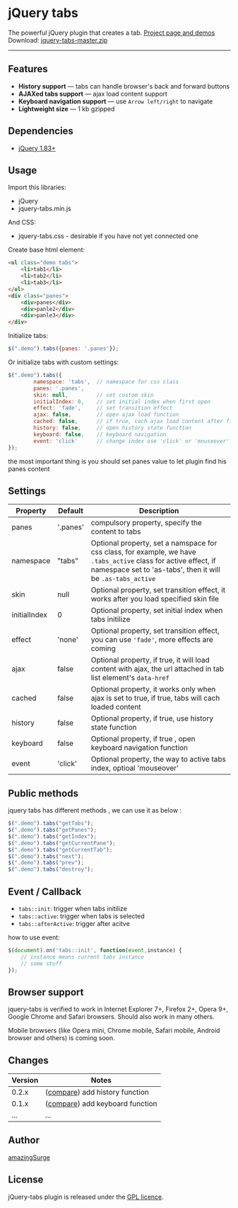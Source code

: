 # jQuery tabs

The powerful jQuery plugin that creates a tab. <a href="http://amazingsurge.github.io/jquery-tabs/">Project page and demos</a><br />
Download: <a href="https://github.com/amazingSurge/jquery-tabs/archive/master.zip">jquery-tabs-master.zip</a>

***

## Features

* **History support** — tabs can handle browser's back and forward buttons
* **AJAXed tabs support** — ajax load content support
* **Keyboard navigation support** — use `Arrow left/right` to navigate
* **Lightweight size** — 1 kb gzipped

## Dependencies
* <a href="http://jquery.com/" target="_blank">jQuery 1.83+</a>

## Usage

Import this libraries:
* jQuery
* jquery-tabs.min.js

And CSS:
* jquery-tabs.css - desirable if you have not yet connected one


Create base html element:
```html
<ul class="demo tabs">
    <li>tab1</li>
    <li>tab2</li>
    <li>tab3</li>
</ul>
<div class="panes">
    <div>panes</div>
    <div>panle2</div>
    <div>panle3</div>
</div>
```

Initialize tabs:
```javascript
$(".demo").tabs({panes: '.panes'});
```

Or initialize tabs with custom settings:
```javascript
$(".demo").tabs({
        namespace: 'tabs',  // namespace for css class
        panes: '.panes',
        skin: null,         // set custom skin
        initialIndex: 0,    // set initial index when first open
        effect: 'fade',     // set transition effect
        ajax: false,        // open ajax load function
        cached: false,      // if true, cach ajax load content after first loaded
        history: false,     // open history state function
        keyboard: false,    // keyboard navigation
        event: 'click'      // change index use 'click' or 'mouseover'
});
```

the most important thing is you should set panes value to let plugin find his panes content




## Settings

<table>
    <thead>
        <tr>
            <th>Property</th>
            <th>Default</th>
            <th>Description</th>
        </tr>
    </thead>
    <tbody>
        <tr>
            <td>panes</td>
            <td>'.panes'</td>
            <td>compulsory property, specify the content to tabs</td>
        </tr>
        <tr>
            <td>namespace</td>
            <td>"tabs"</td>
            <td>Optional property, set a namspace for css class, for example, we have <code>.tabs_active</code> class for active effect, if namespace set to 'as-tabs', then it will be <code>.as-tabs_active</code></td>
        </tr>
        <tr>
            <td>skin</td>
            <td>null</td>
            <td>Optional property, set transition effect, it works after you load   specified skin file</td>
        </tr>
        <tr>
            <td>initialIndex</td>
            <td>0</td>
            <td>Optional property, set initial index when tabs initilize</td>
        </tr>
        <tr>
            <td>effect</td>
            <td>'none'</td>
            <td>Optional property, set transition effect, you can use <code>'fade'</code>, more effects are coming</td>
        </tr>
        <tr>
            <td>ajax</td>
            <td>false</td>
            <td>Optional property, if true, it will load content with ajax, the url attached in tab list element's <code>data-href</code> </td>
        </tr>
        <tr>
            <td>cached</td>
            <td>false</td>
            <td>Optional property, it works only when ajax is set to true, if true, tabs will cach loaded content</td>
        </tr>
        <tr>
            <td>history</td>
            <td>false</td>
            <td>Optional property, if true, use history state function</td>
        </tr>
        <tr>
            <td>keyboard</td>
            <td>false</td>
            <td>Optional property, if true , open keyboard navigation function</td>
        </tr>
        <tr>
            <td>event</td>
            <td>'click'</td>
            <td>Optional property, the way to active tabs index, optioal 'mouseover'</td>
        </tr>    
    </tbody>
</table>

## Public methods

jquery tabs has different methods , we can use it as below :
```javascript
$(".demo").tabs("getTabs");
$(".demo").tabs("getPanes");
$(".demo").tabs("getIndex");
$(".demo").tabs("getCurrentPane");
$(".demo").tabs("getCurrentTab");
$(".demo").tabs("next");
$(".demo").tabs("prev");
$(".demo").tabs("destroy");
```

## Event / Callback

* <code>tabs::init</code>: trigger when tabs initilize
* <code>tabs::active</code>: trigger when tabs is selected
* <code>tabs::afterActive</code>:  trigger after acitve

how to use event:
```javascript
$(document).on('tabs::init', function(event,instance) {
    // instance means current tabs instance 
    // some stuff
});
```

## Browser support
jquery-tabs is verified to work in Internet Explorer 7+, Firefox 2+, Opera 9+, Google Chrome and Safari browsers. Should also work in many others.

Mobile browsers (like Opera mini, Chrome mobile, Safari mobile, Android browser and others) is coming soon.

## Changes

| Version | Notes                                                            |
|---------|------------------------------------------------------------------|
|   0.2.x | ([compare][compare-1.2]) add history function                    |
|   0.1.x | ([compare][compare-1.1]) add keyboard function                   |
|     ... | ...                                                              |

[compare-1.2]: https://github.com/amazingSurge/jquery-tabs/compare/v1.2.0...v1.3.0
[compare-1.1]: https://github.com/amazingSurge/jquery-tabs/compare/v1.1.0...v1.2.0

## Author
[amazingSurge](http://amazingSurge.com)

## License
jQuery-tabs plugin is released under the <a href="https://github.com/amazingSurge/jquery-tabs/blob/master/LICENCE.GPL" target="_blank">GPL licence</a>.


